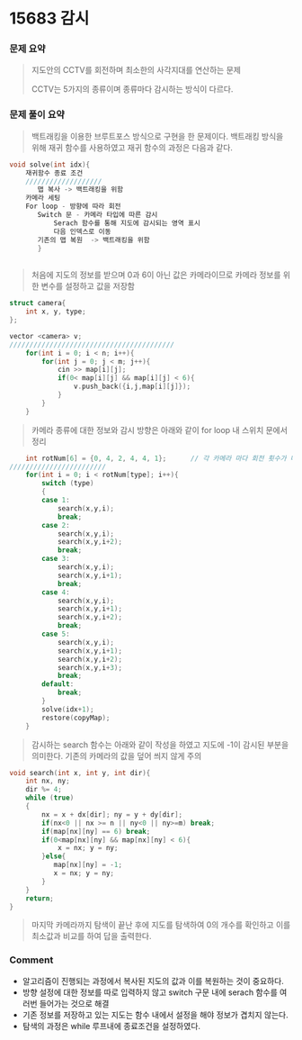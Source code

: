 # 15683 감시
 ### 문제 요약
> 지도안의 CCTV를 회전하며 최소한의 사각지대를 연산하는 문제
> 
> CCTV는 5가지의 종류이며 종류마다 감시하는 방식이 다르다. 

 ### 문제 풀이 요약
> 백트래킹을 이용한 브루트포스 방식으로 구현을 한 문제이다. 
> 백트래킹 방식을 위해 재귀 함수를 사용하였고 재귀 함수의 과정은 다음과 같다.
```c++
void solve(int idx){
    재귀함수 종료 조건
    ///////////////////
       맵 복사 -> 백트래킹을 위함
    카메라 세팅
    For loop - 방향에 따라 회전
       Switch 문 - 카메라 타입에 따른 감시
           Serach 함수를 통해 지도에 감시되는 영역 표시
           다음 인덱스로 이동 
       기존의 맵 복원  -> 백트래킹을 위함
       }
    
```
> 처음에 지도의 정보를 받으며 0과 6이 아닌 값은 카메라이므로 카메라 정보를 위한 변수를 설정하고 값을 저장함
```c++
struct camera{
    int x, y, type;
};

vector <camera> v;
/////////////////////////////////////////
    for(int i = 0; i < n; i++){
        for(int j = 0; j < m; j++){
            cin >> map[i][j];
            if(0< map[i][j] && map[i][j] < 6){
                v.push_back({i,j,map[i][j]});
            }
        }
    }
```
> 카메라 종류에 대한 정보와 감시 방향은 아래와 같이 for loop 내 스위치 문에서 정리

```c++
    int rotNum[6] = {0, 4, 2, 4, 4, 1};      // 각 카메라 마다 회전 횟수가 다르므로 설정
////////////////////////
    for(int i = 0; i < rotNum[type]; i++){
        switch (type)
        {
        case 1:
            search(x,y,i);
            break;
        case 2:
            search(x,y,i);
            search(x,y,i+2);
            break;
        case 3:
            search(x,y,i);
            search(x,y,i+1);
            break;
        case 4:
            search(x,y,i);
            search(x,y,i+1);
            search(x,y,i+2);
            break;
        case 5:
            search(x,y,i);
            search(x,y,i+1);
            search(x,y,i+2);
            search(x,y,i+3);
            break;
        default:
            break;
        }
        solve(idx+1);
        restore(copyMap);
    }
```
> 감시하는 search 함수는 아래와 같이 작성을 하였고 지도에 -1이 감시된 부분을 의미한다. 
> 기존의 카메라의 값을 덮어 씌지 않게 주의
```c++
void search(int x, int y, int dir){
    int nx, ny;
    dir %= 4;
    while (true)
    {
        nx = x + dx[dir]; ny = y + dy[dir];
        if(nx<0 || nx >= n || ny<0 || ny>=m) break;
        if(map[nx][ny] == 6) break;
        if(0<map[nx][ny] && map[nx][ny] < 6){
            x = nx; y = ny;
        }else{
           map[nx][ny] = -1;
           x = nx; y = ny;
        }
    }
    return;    
}
```
> 마지막 카메라까지 탐색이 끝난 후에 지도를 탐색하여 0의 개수를 확인하고 이를 최소값과 비교를 하여 답을 출력한다. 

### Comment
- 알고리즘이 진행되는 과정에서 복사된 지도의 값과 이를 복원하는 것이 중요하다.
- 방향 설정에 대한 정보를 따로 입력하지 않고 switch 구문 내에 serach 함수를 여러번 들어가는 것으로 해결
- 기존 정보를 저장하고 있는 지도는 함수 내에서 설정을 해야 정보가 겹치지 않는다. 
- 탐색의 과정은 while 루프내에 종료조건을 설정하였다. 





